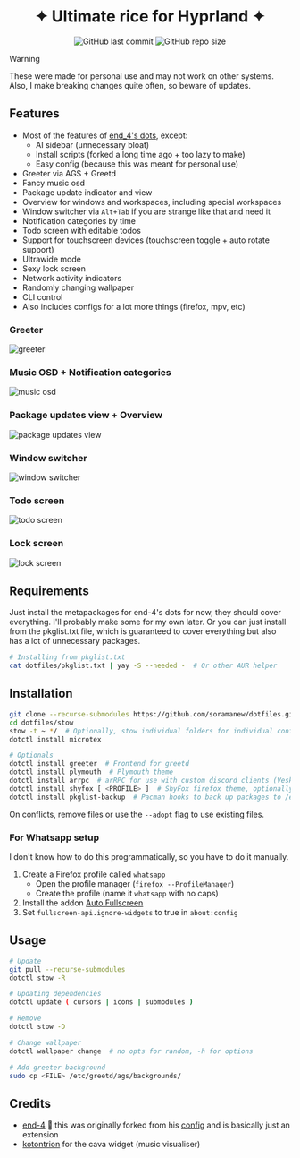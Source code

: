 <h1 align="center">✦ Ultimate rice for Hyprland ✦</h1>

<div align="center">

![GitHub last commit](https://img.shields.io/github/last-commit/soramanew/dotfiles?style=for-the-badge&logo=archlinux&logoColor=%23C7C4D6&labelColor=%231B1B25&color=%23C1C1FF)
![GitHub repo size](https://img.shields.io/github/repo-size/soramanew/dotfiles?style=for-the-badge&logo=googledrive&logoColor=%23BAC9D1&labelColor=%23131D22&color=%2368D3FF)

</div>

> [!WARNING]
> These were made for personal use and may not work on other systems. Also, I make breaking changes quite often, so beware of updates.

## Features

-   Most of the features of [end_4's dots](https://github.com/end-4/dots-hyprland), except:
    -   AI sidebar (unnecessary bloat)
    -   Install scripts (forked a long time ago + too lazy to make)
    -   Easy config (because this was meant for personal use)
-   Greeter via AGS + Greetd
-   Fancy music osd
-   Package update indicator and view
-   Overview for windows and workspaces, including special workspaces
-   Window switcher via `Alt+Tab` if you are strange like that and need it
-   Notification categories by time
-   Todo screen with editable todos
-   Support for touchscreen devices (touchscreen toggle + auto rotate support)
-   Ultrawide mode
-   Sexy lock screen
-   Network activity indicators
-   Randomly changing wallpaper
-   CLI control
-   Also includes configs for a lot more things (firefox, mpv, etc)

### Greeter

![greeter](/readme/greeter.png?raw=true)

### Music OSD + Notification categories

![music osd](/readme/notifs+music.png?raw=true)

### Package updates view + Overview

![package updates view](/readme/packageupdates.png?raw=true)

### Window switcher

![window switcher](/readme/switcher.png?raw=true)

### Todo screen

![todo screen](/readme/todoscreen.png?raw=true)

### Lock screen

![lock screen](/readme/lockscreen.png?raw=true)

## Requirements

Just install the metapackages for end-4's dots for now, they should cover everything. I'll probably make some for my own later.
Or you can just install from the pkglist.txt file, which is guaranteed to cover everything but also has a lot of unnecessary packages.

```sh
# Installing from pkglist.txt
cat dotfiles/pkglist.txt | yay -S --needed -  # Or other AUR helper
```

## Installation

```sh
git clone --recurse-submodules https://github.com/soramanew/dotfiles.git
cd dotfiles/stow
stow -t ~ */  # Optionally, stow individual folders for individual configs (not guaranteed to work cause interdependent stuff)
dotctl install microtex

# Optionals
dotctl install greeter  # Frontend for greetd
dotctl install plymouth  # Plymouth theme
dotctl install arrpc  # arRPC for use with custom discord clients (Vesktop, Armcord, etc)
dotctl install shyfox [ <PROFILE> ]  # ShyFox firefox theme, optionally specify firefox profile
dotctl install pkglist-backup  # Pacman hooks to back up packages to /etc/pkglist.txt and dotfiles directory
```

On conflicts, remove files or use the `--adopt` flag to use existing files.

### For Whatsapp setup

I don't know how to do this programmatically, so you have to do it manually.

1. Create a Firefox profile called `whatsapp`
    - Open the profile manager (`firefox --ProfileManager`)
    - Create the profile (name it `whatsapp` with no caps)
2. Install the addon [Auto Fullscreen](https://addons.mozilla.org/en-US/firefox/addon/autofullscreen)
3. Set `fullscreen-api.ignore-widgets` to true in `about:config`

## Usage

```sh
# Update
git pull --recurse-submodules
dotctl stow -R

# Updating dependencies
dotctl update ( cursors | icons | submodules )

# Remove
dotctl stow -D

# Change wallpaper
dotctl wallpaper change  # no opts for random, -h for options

# Add greeter background
sudo cp <FILE> /etc/greetd/ags/backgrounds/
```

## Credits

-   [end-4](https://github.com/end-4) 🙏 this was originally forked from his [config](https://github.com/end-4/dots-hyprland)
    and is basically just an extension
-   [kotontrion](https://github.com/kotontrion/dotfiles) for the cava widget (music visualiser)
